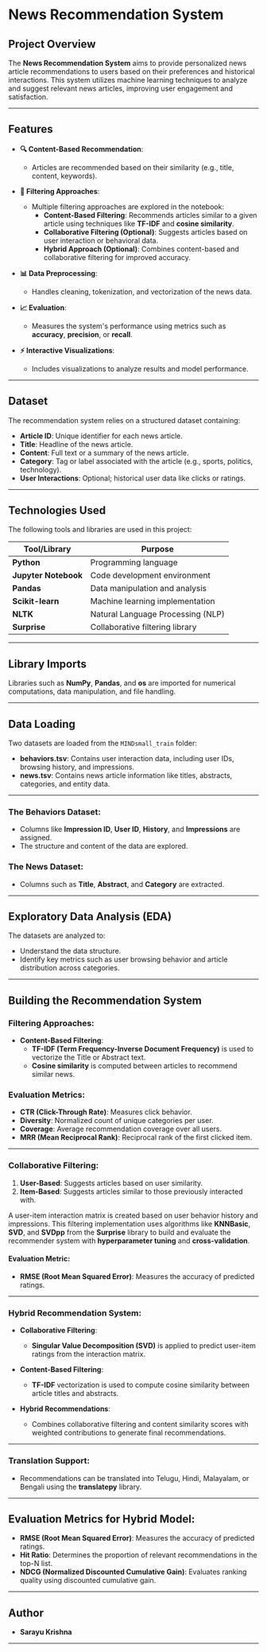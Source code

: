  
# **News Recommendation System**

## **Project Overview**

The **News Recommendation System** aims to provide personalized news article recommendations to users based on their preferences and historical interactions. This system utilizes machine learning techniques to analyze and suggest relevant news articles, improving user engagement and satisfaction.

---

## **Features**

- **🔍 Content-Based Recommendation**: 
  - Articles are recommended based on their similarity (e.g., title, content, keywords).

- **🤖 Filtering Approaches**: 
  - Multiple filtering approaches are explored in the notebook:
    - **Content-Based Filtering**: Recommends articles similar to a given article using techniques like **TF-IDF** and **cosine similarity**.
    - **Collaborative Filtering (Optional)**: Suggests articles based on user interaction or behavioral data.
    - **Hybrid Approach (Optional)**: Combines content-based and collaborative filtering for improved accuracy.

- **📊 Data Preprocessing**:
  - Handles cleaning, tokenization, and vectorization of the news data.

- **📈 Evaluation**:
  - Measures the system's performance using metrics such as **accuracy**, **precision**, or **recall**.

- **⚡ Interactive Visualizations**:
  - Includes visualizations to analyze results and model performance.

---

## **Dataset**

The recommendation system relies on a structured dataset containing:

- **Article ID**: Unique identifier for each news article.
- **Title**: Headline of the news article.
- **Content**: Full text or a summary of the news article.
- **Category**: Tag or label associated with the article (e.g., sports, politics, technology).
- **User Interactions**: Optional; historical user data like clicks or ratings.

---

## **Technologies Used**

The following tools and libraries are used in this project:

| Tool/Library         | Purpose                                |
|----------------------|----------------------------------------|
| **Python**           | Programming language                   |
| **Jupyter Notebook** | Code development environment           |
| **Pandas**           | Data manipulation and analysis         |
| **Scikit-learn**     | Machine learning implementation        |
| **NLTK**             | Natural Language Processing (NLP)      |
| **Surprise**         | Collaborative filtering library        |

---

## **Library Imports**

Libraries such as **NumPy**, **Pandas**, and **os** are imported for numerical computations, data manipulation, and file handling.

---

## **Data Loading**

Two datasets are loaded from the `MINDsmall_train` folder:

- **behaviors.tsv**: Contains user interaction data, including user IDs, browsing history, and impressions.
- **news.tsv**: Contains news article information like titles, abstracts, categories, and entity data.

---

### **The Behaviors Dataset**:

- Columns like **Impression ID**, **User ID**, **History**, and **Impressions** are assigned.
- The structure and content of the data are explored.

### **The News Dataset**:

- Columns such as **Title**, **Abstract**, and **Category** are extracted.

---

## **Exploratory Data Analysis (EDA)**

The datasets are analyzed to:

- Understand the data structure.
- Identify key metrics such as user browsing behavior and article distribution across categories.

---

## **Building the Recommendation System**

### **Filtering Approaches:**

- **Content-Based Filtering**:
  - **TF-IDF (Term Frequency-Inverse Document Frequency)** is used to vectorize the Title or Abstract text.
  - **Cosine similarity** is computed between articles to recommend similar news.

### **Evaluation Metrics:**

- **CTR (Click-Through Rate)**: Measures click behavior.
- **Diversity**: Normalized count of unique categories per user.
- **Coverage**: Average recommendation coverage over all users.
- **MRR (Mean Reciprocal Rank)**: Reciprocal rank of the first clicked item.

---

### **Collaborative Filtering**:

1. **User-Based**: Suggests articles based on user similarity.
2. **Item-Based**: Suggests articles similar to those previously interacted with.

A user-item interaction matrix is created based on user behavior history and impressions. This filtering implementation uses algorithms like **KNNBasic**, **SVD**, and **SVDpp** from the **Surprise** library to build and evaluate the recommender system with **hyperparameter tuning** and **cross-validation**.

#### **Evaluation Metric**:

- **RMSE (Root Mean Squared Error)**: Measures the accuracy of predicted ratings.

---

### **Hybrid Recommendation System**:

- **Collaborative Filtering**:
  - **Singular Value Decomposition (SVD)** is applied to predict user-item ratings from the interaction matrix.

- **Content-Based Filtering**:
  - **TF-IDF** vectorization is used to compute cosine similarity between article titles and abstracts.

- **Hybrid Recommendations**:
  - Combines collaborative filtering and content similarity scores with weighted contributions to generate final recommendations.

---

### **Translation Support**:

- Recommendations can be translated into Telugu, Hindi, Malayalam, or Bengali using the **translatepy** library.

---

## **Evaluation Metrics for Hybrid Model**:

- **RMSE (Root Mean Squared Error)**: Measures the accuracy of predicted ratings.
- **Hit Ratio**: Determines the proportion of relevant recommendations in the top-N list.
- **NDCG (Normalized Discounted Cumulative Gain)**: Evaluates ranking quality using discounted cumulative gain.

---

## **Author**

- **Sarayu Krishna**

---
 
